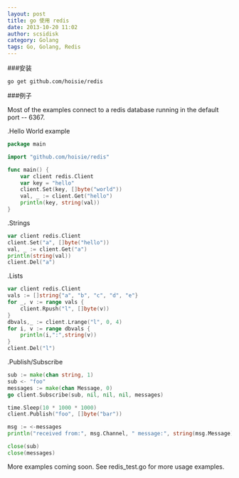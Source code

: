 ```yaml
---
layout: post
title: go 使用 redis
date: 2013-10-20 11:02
author: scsidisk
category: Golang
tags: Go, Golang, Redis
---
```


###安装

    go get github.com/hoisie/redis

###例子

Most of the examples connect to a redis database running in the default port -- 6367.

.Hello World example

```go
package main

import "github.com/hoisie/redis"

func main() {
    var client redis.Client
    var key = "hello"
    client.Set(key, []byte("world"))
    val, _ := client.Get("hello")
    println(key, string(val))
}
```

.Strings

```go
var client redis.Client
client.Set("a", []byte("hello"))
val, _ := client.Get("a")
println(string(val))
client.Del("a")
```

.Lists

```go
var client redis.Client
vals := []string{"a", "b", "c", "d", "e"}
for _, v := range vals {
    client.Rpush("l", []byte(v))
}
dbvals,_ := client.Lrange("l", 0, 4)
for i, v := range dbvals {
    println(i,":",string(v))
}
client.Del("l")
```

.Publish/Subscribe

```go
sub := make(chan string, 1)
sub <- "foo"
messages := make(chan Message, 0)
go client.Subscribe(sub, nil, nil, nil, messages)

time.Sleep(10 * 1000 * 1000)
client.Publish("foo", []byte("bar"))

msg := <-messages
println("received from:", msg.Channel, " message:", string(msg.Message))

close(sub)
close(messages)
```

More examples coming soon. See redis_test.go for more usage examples.
